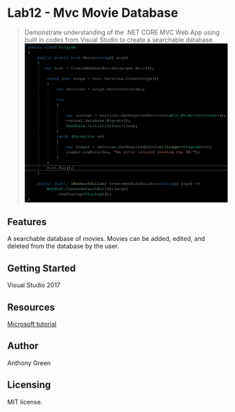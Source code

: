 # Lab12 - Mvc Movie Database
> Demonstrate understanding of the .NET CORE MVC Web App using built in codes from Visual Studio to create a searchable database.
![Program Class](https://github.com/cascadianrebel/Lab12-MvcMovie/blob/master/Lab12-MvcMovie/ProgramClass.PNG)


## Features
A searchable database of movies. Movies can be added, edited, and deleted from the database by the user. 

## Getting Started
Visual Studio 2017


## Resources
[Microsoft tutorial](https://docs.microsoft.com/en-us/aspnet/core/tutorials/first-mvc-app/adding-controller?view=aspnetcore-2.1)


## Author
Anthony Green

## Licensing
MIT license.
